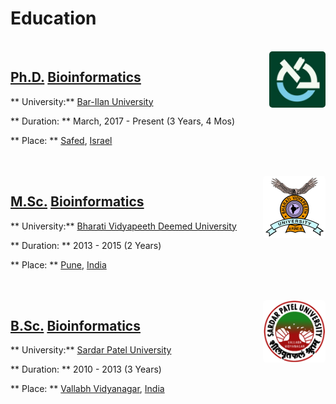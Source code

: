 # Education

<br>

<!-- bio-info-->
<div>
    <a href="https://en.wikipedia.org/wiki/Bar-Ilan_University"> <img style="float:right; text-align: right; width: 90px; height: 90px; border-radius: 5px;" class="bio" src="images/edu/bar_ilan.jpeg"> </a>
</div>

## [Ph.D.](https://en.wikipedia.org/wiki/Doctor_of_Philosophy) [Bioinformatics](https://en.wikipedia.org/wiki/Bioinformatics)
** University:** [Bar-Ilan University](https://en.wikipedia.org/wiki/Bar-Ilan_University)

** Duration: ** March, 2017 - Present (3 Years, 4 Mos)

** Place: ** [Safed](https://en.wikipedia.org/wiki/Safed), [Israel](https://en.wikipedia.org/wiki/Israel)

<br>
<br>


<div>
    <a href="https://en.wikipedia.org/wiki/Bharati_Vidyapeeth"> <img style="float:right; text-align: right; width: 100px; height: 100px; border-radius: 5px;" class="bio" src="images/edu/bvdu.png"></a>
</div>


## [M.Sc.](https://en.wikipedia.org/wiki/Master_of_Science) [Bioinformatics](https://en.wikipedia.org/wiki/Bioinformatics)
** University:** [Bharati Vidyapeeth Deemed University](https://en.wikipedia.org/wiki/Bharati_Vidyapeeth)

** Duration: ** 2013 - 2015 (2 Years)

** Place: ** [Pune](https://en.wikipedia.org/wiki/Pune), [India](https://en.wikipedia.org/wiki/India)

<br>
<br>

<div>
    <a href="https://en.wikipedia.org/wiki/Sardar_Patel_University"> <img style="float:right; text-align: right; width: 100px; height: 100px; border-radius: 5px;" class="bio" src="images/edu/spu.png"> </a>
</div>


## [B.Sc.](https://en.wikipedia.org/wiki/Bachelor_of_Science) [Bioinformatics](https://en.wikipedia.org/wiki/Bioinformatics)
** University:** [Sardar Patel University](https://en.wikipedia.org/wiki/Sardar_Patel_University)

** Duration: ** 2010 - 2013 (3 Years)

** Place: ** [Vallabh Vidyanagar](https://en.wikipedia.org/wiki/Vallabh_Vidyanagar), [India](https://en.wikipedia.org/wiki/India)

<br>
<br>
